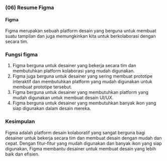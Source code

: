 ### (06) Resume Figma
#### Figma
Figma merupakan sebuah platform desain yang berguna untuk membuat suatu tampilan dan juga memungkinkan kita untuk berkolaborasi dengan secara tim.

### Fungsi figma 
1. Figma berguna untuk desainer yang bekerja secara tim dan membutuhkan platform kolaborasi yang mudah digunakan.
2. Figma juga berguna untuk desainer yang sering membuat prototipe interaktif dan membutuhkan platform yang mudah digunakan untuk membuat prototipe tersebut.
3. Figma berguna untuk desainer yang membutuhkan platform yang mudah digunakan untuk membuat desain UI/UX.
4. Figma berguna untuk desainer yang membutuhkan banyak ikon yang siap digunakan dalam desain mereka.

### Kesimpulan
Figma adalah platform desain kolaboratif yang sangat berguna bagi desainer untuk bekerja secara tim dan membuat desain dengan mudah dan cepat. Dengan fitur-fitur yang mudah digunakan dan banyak ikon yang siap digunakan, Figma membantu desainer untuk membuat desain yang lebih baik dan efisien.
